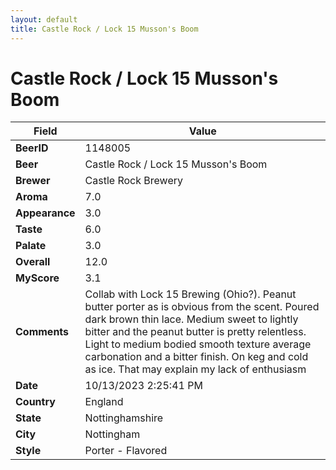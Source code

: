 ```yaml
---
layout: default
title: Castle Rock / Lock 15 Musson's Boom
---
```


# Castle Rock / Lock 15 Musson's Boom

| Field         | Value     |
|---------------|-----------|
| **BeerID** | 1148005 |
| **Beer** | Castle Rock / Lock 15 Musson's Boom |
| **Brewer** | Castle Rock Brewery |
| **Aroma** | 7.0 |
| **Appearance** | 3.0 |
| **Taste** | 6.0 |
| **Palate** | 3.0 |
| **Overall** | 12.0 |
| **MyScore** | 3.1 |
| **Comments** | Collab with Lock 15 Brewing (Ohio?). Peanut butter porter as is obvious from the scent. Poured dark brown thin lace. Medium sweet to lightly bitter and the peanut butter is pretty relentless. Light to medium bodied smooth texture average carbonation and a bitter finish. On keg and cold as ice. That may explain my lack of enthusiasm  |
| **Date** | 10/13/2023 2:25:41 PM |
| **Country** | England |
| **State** | Nottinghamshire |
| **City** | Nottingham |
| **Style** | Porter - Flavored |
